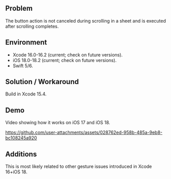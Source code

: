 ## Problem


The button action is not canceled during scrolling in a sheet and is executed after scrolling completes.


## Environment


- Xcode 16.0-16.2 (current; check on future versions).
- iOS 18.0-18.2 (current; check on future versions).
- Swift 5/6.


## Solution / Workaround


Build in Xcode 15.4.


## Demo


Video showing how it works on iOS 17 and iOS 18.


https://github.com/user-attachments/assets/028762ed-958b-485a-9eb8-bc108245a920


## Additions


This is most likely related to other gesture issues introduced in Xcode 16+iOS 18.

